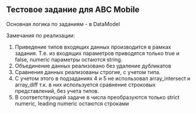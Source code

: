 ## Тестовое задание для ABC Mobile

Основная логика по заданиям - в DataModel

Замечания по реализации:

1. Приведение типов входящих данных производится в рамках задания.
Т.е. из входящих параметров приводятся только true и false, numeric параметры остаются string.
2. Объединение данных реализовано без удаление дубликатов
3. Сравнения данных реализованы строгие, с учетом типа.
4. С учетом этого в подзаданиях 4 и 5 не использовал array_intersect и array_diff
т.к. в них используется сравнение строковых представлений, без учета типов.
5. В соответствующей задаче в числа преобразуются только strict numeric, leading numeric остаются строками